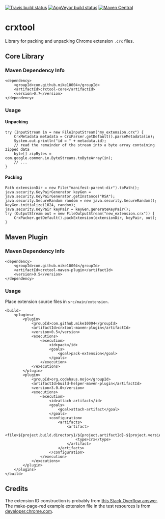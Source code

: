 [![Travis build status](https://img.shields.io/travis/mike10004/crxtool.svg)](https://travis-ci.org/mike10004/crxtool)
[![AppVeyor build status](https://ci.appveyor.com/api/projects/status/bb3s40548ffj3uf5?svg=true)](https://ci.appveyor.com/project/mike10004/crxtool)
[![Maven Central](https://img.shields.io/maven-central/v/com.github.mike10004/crxtool.svg)](https://repo1.maven.org/maven2/com/github/mike10004/crxtool/)

# crxtool

Library for packing and unpacking Chrome extension `.crx` files.

## Core Library

### Maven Dependency Info

    <dependency>
        <groupId>com.github.mike10004</groupId>
        <artifactId>crxtool-core</artifactId>
        <version>0.7</version>
    </dependency>

### Usage

#### Unpacking

    try (InputStream in = new FileInputStream("my_extension.crx") {
        CrxMetadata metadata = CrxParser.getDefault().parseMetadata(in);
        System.out.println("id = " + metadata.id);
        // read the remainder of the stream into a byte array containing zipped data
        byte[] zipBytes = com.google.common.io.ByteStreams.toByteArray(in);
        // ...
    }

#### Packing

    Path extensionDir = new File("manifest-parent-dir").toPath();
    java.security.KeyPairGenerator keyGen = java.security.KeyPairGenerator.getInstance("RSA");
    java.security.SecureRandom random = new java.security.SecureRandom();
    keyGen.initialize(1024, random);
    java.security.KeyPair keyPair = keyGen.generateKeyPair();
    try (OutputStream out = new FileOutputStream("new_extension.crx")) {
        CrxPacker.getDefault().packExtension(extensionDir, keyPair, out);
    }

## Maven Plugin

### Maven Dependency Info

    <dependency>
        <groupId>com.github.mike10004</groupId>
        <artifactId>crxtool-maven-plugin</artifactId>
        <version>0.5</version>
    </dependency>

### Usage

Place extension source files in `src/main/extension`.

    <build>
        <plugins>
            <plugin>
                <groupId>com.github.mike10004</groupId>
                <artifactId>crxtool-maven-plugin</artifactId>
                <version>0.5</version>
                <executions>
                    <execution>
                        <id>pack</id>
                        <goals>
                            <goal>pack-extension</goal>
                        </goals>
                    </execution>
                </executions>
            </plugin>
            <plugin>
                <groupId>org.codehaus.mojo</groupId>
                <artifactId>build-helper-maven-plugin</artifactId>
                <version>3.0.0</version>
                <executions>
                    <execution>
                        <id>attach-artifact</id>
                        <goals>
                            <goal>attach-artifact</goal>
                        </goals>
                        <configuration>
                            <artifacts>
                                <artifact>
                                    <file>${project.build.directory}/${project.artifactId}-${project.version}.crx</file>
                                    <type>crx</type>
                                </artifact>
                            </artifacts>
                        </configuration>
                    </execution>
                </executions>
            </plugin>
        </plugins>
    </build>

## Credits

The extension ID construction is probably from [this Stack Overflow answer](https://stackoverflow.com/a/2050916/2657036). 
The make-page-red example extension file in the test resources is from [developer.chrome.com](https://developer.chrome.com/extensions/samples).
